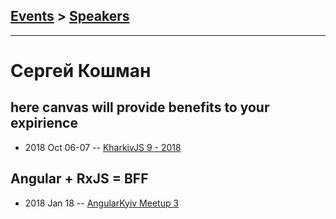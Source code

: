 ## [Events](../README.md) > [Speakers](../speakers.md)
---

# Сергей Кошман

## here canvas will provide benefits to your expirience
- 2018 Oct 06-07 -- [KharkivJS 9 - 2018](https://www.youtube.com/watch?v=nOaopvS0gJ0)    
## Angular + RxJS &#x3D; BFF
- 2018 Jan 18 -- [AngularKyiv Meetup 3](https://www.youtube.com/watch?v=YN1ZRorvd00)    
